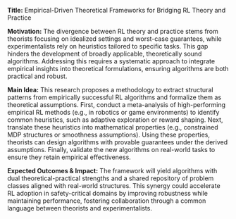 **Title:** Empirical-Driven Theoretical Frameworks for Bridging RL Theory and Practice  

**Motivation:** The divergence between RL theory and practice stems from theorists focusing on idealized settings and worst-case guarantees, while experimentalists rely on heuristics tailored to specific tasks. This gap hinders the development of broadly applicable, theoretically sound algorithms. Addressing this requires a systematic approach to integrate empirical insights into theoretical formulations, ensuring algorithms are both practical and robust.  

**Main Idea:** This research proposes a methodology to extract structural patterns from empirically successful RL algorithms and formalize them as theoretical assumptions. First, conduct a meta-analysis of high-performing empirical RL methods (e.g., in robotics or game environments) to identify common heuristics, such as adaptive exploration or reward shaping. Next, translate these heuristics into mathematical properties (e.g., constrained MDP structures or smoothness assumptions). Using these properties, theorists can design algorithms with provable guarantees under the derived assumptions. Finally, validate the new algorithms on real-world tasks to ensure they retain empirical effectiveness.  

**Expected Outcomes & Impact:** The framework will yield algorithms with dual theoretical-practical strengths and a shared repository of problem classes aligned with real-world structures. This synergy could accelerate RL adoption in safety-critical domains by improving robustness while maintaining performance, fostering collaboration through a common language between theorists and experimentalists.